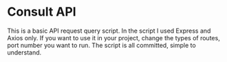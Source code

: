 # Consult API 

This is a basic API request query script. In the script I used Express and Axios only. If you want to use it in your project, change the types of routes, port number you want to run. 
The script is all committed, simple to understand.
